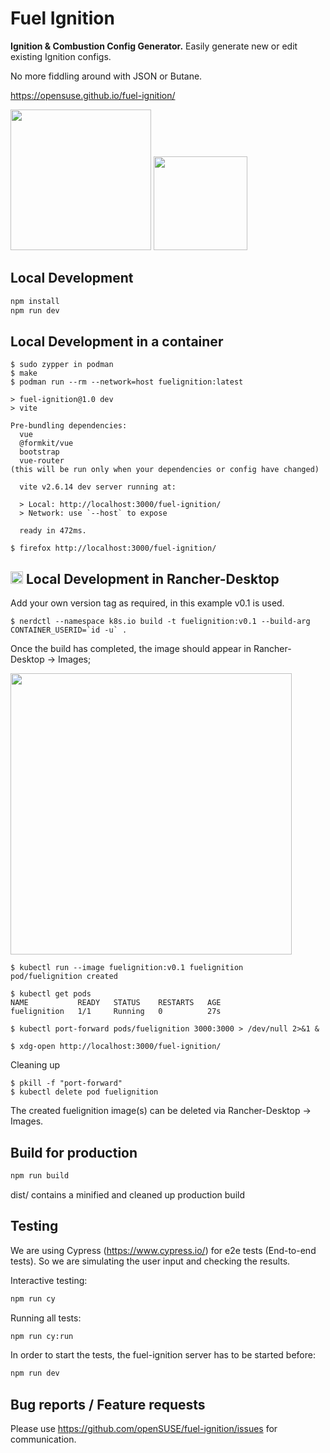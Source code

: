 # Fuel Ignition
**Ignition & Combustion Config Generator.**
Easily generate new or edit existing Ignition configs.

No more fiddling around with JSON or Butane.

https://opensuse.github.io/fuel-ignition/


<img src="src/assets/template/img/readme/edit-page-1.png" width="225"> <img src="src/assets/template/img/readme/edit-page-2.png" width="150"> 

## Local Development

```bash
npm install
npm run dev
```

## Local Development in a container

```
$ sudo zypper in podman
$ make
$ podman run --rm --network=host fuelignition:latest

> fuel-ignition@1.0 dev
> vite

Pre-bundling dependencies:
  vue
  @formkit/vue
  bootstrap
  vue-router
(this will be run only when your dependencies or config have changed)

  vite v2.6.14 dev server running at:

  > Local: http://localhost:3000/fuel-ignition/
  > Network: use `--host` to expose

  ready in 472ms.

$ firefox http://localhost:3000/fuel-ignition/
```

## <img src="src/assets/template/img/readme/rancher_desktop.jpeg" width="20"> Local Development in Rancher-Desktop 
Add your own version tag as required, in this example v0.1 is used.

```
$ nerdctl --namespace k8s.io build -t fuelignition:v0.1 --build-arg CONTAINER_USERID=`id -u` .
```

Once the build has completed, the image should appear in Rancher-Desktop -> Images;

<img src="src/assets/template/img/readme/rancher_desktop_images.png" width="450">

```
$ kubectl run --image fuelignition:v0.1 fuelignition
pod/fuelignition created

$ kubectl get pods
NAME           READY   STATUS    RESTARTS   AGE
fuelignition   1/1     Running   0          27s

$ kubectl port-forward pods/fuelignition 3000:3000 > /dev/null 2>&1 &

$ xdg-open http://localhost:3000/fuel-ignition/

```

Cleaning up

```
$ pkill -f "port-forward"
$ kubectl delete pod fuelignition
```
The created fuelignition image(s) can be deleted via Rancher-Desktop -> Images.

## Build for production

```bash
npm run build
```
dist/ contains a minified and cleaned up production build

## Testing

We are using Cypress (https://www.cypress.io/) for e2e tests (End-to-end tests). So we are
simulating the user input and checking the results.

Interactive testing:

```bash
npm run cy
```

Running all tests:

```bash
npm run cy:run
```

In order to start the tests, the fuel-ignition server has to be started
before:
```bash
npm run dev
```

## Bug reports / Feature requests

Please use https://github.com/openSUSE/fuel-ignition/issues for communication.